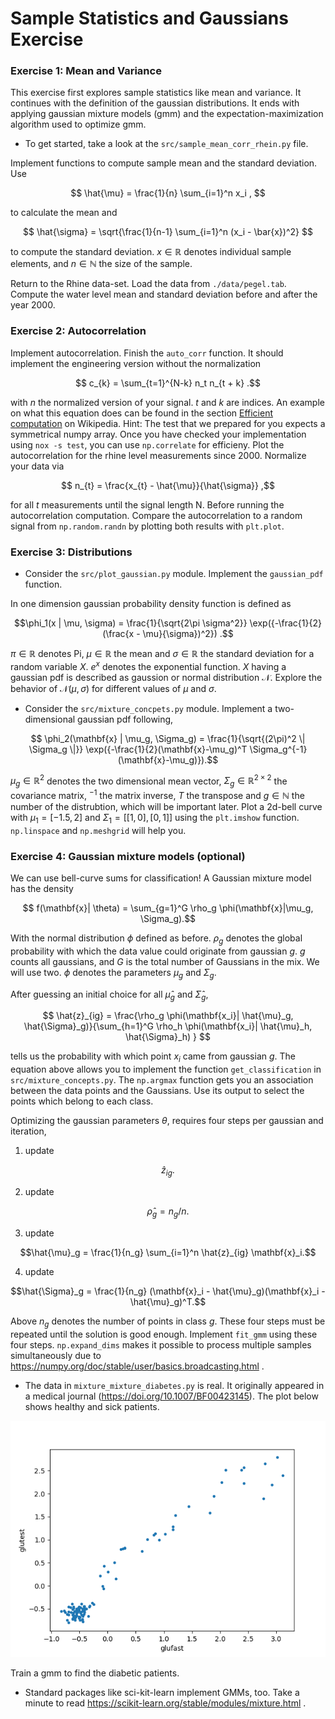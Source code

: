 # Sample Statistics and Gaussians Exercise

### Exercise 1: Mean and Variance
This exercise first explores sample statistics like mean and variance.
It continues with the definition of the gaussian distributions.
It ends with applying gaussian mixture models (gmm) and the expectation-maximization algorithm used to optimize gmm.

- To get started, take a look at the `src/sample_mean_corr_rhein.py` file.

Implement functions to compute sample mean and the standard deviation.
Use

$$ \hat{\mu} = \frac{1}{n} \sum_{i=1}^n x_i , $$

to calculate the mean and 

$$ \hat{\sigma} = \sqrt{\frac{1}{n-1} \sum_{i=1}^n (x_i - \bar{x})^2} $$

to compute the standard deviation. $x \in \mathbb{R}$ denotes individual sample elements, and $n \in \mathbb{N}$ the size of the sample.

Return to the Rhine data-set. Load the data from `./data/pegel.tab`. Compute the water level mean and standard deviation before and after the year 2000.



### Exercise 2: Autocorrelation
Implement autocorrelation. Finish the `auto_corr` function. It should implement the engineering version without the normalization

$$        c_{k} = \sum_{t=1}^{N-k} n_t n_{t + k} .$$

with $n$ the normalized version of your signal. $t$ and $k$ are indices. An example on what this equation does can be found in the section [Efficient computation](https://en.wikipedia.org/wiki/Autocorrelation) on Wikipedia. Hint: The test that we prepared for you expects a symmetrical numpy array. Once you have checked your implementation using `nox -s test`, you can use `np.correlate` for efficieny. Plot the autocorrelation for the rhine level measurements since 2000.
Normalize your data via

$$ n_{t} = \frac{x_{t} - \hat{\mu}}{\hat{\sigma}} ,$$

for all $t$ measurements until the signal length N. Before running the autocorrelation computation. Compare the autocorrelation to a random signal from `np.random.randn` by plotting both results with `plt.plot`.


### Exercise 3: Distributions


- Consider the `src/plot_gaussian.py` module. Implement the `gaussian_pdf` function.

In one dimension gaussian probability density function is defined as

$$\phi_1(x | \mu, \sigma) = \frac{1}{\sqrt{2\pi \sigma^2}} \exp({-\frac{1}{2}(\frac{x - \mu}{\sigma})^2}) .$$

$\pi \in \mathbb{R}$ denotes Pi, $\mu \in \mathbb{R}$ the mean and $\sigma \in \mathbb{R}$ the standard deviation for a random variable $X$. $e^x$ denotes the exponential function. $X$ having a gaussian pdf is described as gaussion or normal distribution $\mathcal{N}$. Explore the behavior of $\mathcal{N}(\mu, \sigma)$ for different values of $\mu$ and $\sigma$.


- Consider the `src/mixture_concpets.py` module. 
Implement a two-dimensional gaussian pdf following,

$$ \phi_2(\mathbf{x} | \mu_g, \Sigma_g) = \frac{1}{\sqrt{(2\pi)^2 \| \Sigma_g \|}} \exp({-\frac{1}{2}(\mathbf{x}-\mu_g)^T \Sigma_g^{-1}(\mathbf{x}-\mu_g)}).$$

$\mu_g \in \mathbb{R}^2$ denotes the two dimensional mean vector, $\Sigma_g \in \mathbb{R}^{2\times2}$ the covariance matrix, $^{-1}$ the matrix inverse, $T$ the transpose and $g \in \mathbb{N}$ the number of the distrubtion, which will be important later. 
Plot a 2d-bell curve with $\mu_1 = [-1.5, 2]$ and $\Sigma_1 = [[1, 0], [0, 1]]$ using the `plt.imshow` function. `np.linspace` and `np.meshgrid` will help you. 


### Exercise 4: Gaussian mixture models (optional)

We can use bell-curve sums for classification! A Gaussian mixture model has the density

$$ f(\mathbf{x}| \theta)  = \sum_{g=1}^G \rho_g \phi(\mathbf{x}|\mu_g, \Sigma_g).$$


With the normal distribution $\phi$ defined as before. $\rho_g$ denotes the global probability with which the data value could originate from gaussian $g$. $g$ counts all gaussians, and $G$ is the total number of Gaussians in the mix. We will use two. $\phi$ denotes the parameters $\mu_g$ and $\Sigma_g$.

After guessing an initial choice for all $\hat{\mu}_g$ and $\hat{\Sigma}_g$,

$$ \hat{z}_{ig} = \frac{\rho_g \phi(\mathbf{x_i}| \hat{\mu}_g, \hat{\Sigma}_g)}{\sum_{h=1}^G \rho_h \phi(\mathbf{x_i}| \hat{\mu}_h, \hat{\Sigma}_h) }  $$

tells us the probability with which point $x_i$ came from gaussian $g$. The equation above allows you to implement the function `get_classification` in `src/mixture_concepts.py`.
The `np.argmax` function gets you an association between the data points and the Gaussians.
Use its output to select the points which belong to each class.

Optimizing the gaussian parameters $\theta$, requires four steps per gaussian and iteration,

1. update 

$$\hat{z}_{ig}.$$

2. update

$$\hat{\rho}_g = n_g/n.$$

3. update 

$$\hat{\mu}_g = \frac{1}{n_g} \sum_{i=1}^n \hat{z}_{ig} \mathbf{x}_i.$$

4. update 

$$\hat{\Sigma}_g = \frac{1}{n_g} (\mathbf{x}_i - \hat{\mu}_g)(\mathbf{x}_i - \hat{\mu}_g)^T.$$

Above $n_g$ denotes the number of points in class $g$. These four steps must be repeated until the solution is good enough.
Implement `fit_gmm` using these four steps. `np.expand_dims` makes it possible to process
multiple samples simultaneously due to https://numpy.org/doc/stable/user/basics.broadcasting.html .

- The data in `mixture_mixture_diabetes.py` is real. It originally appeared in a medical journal (https://doi.org/10.1007/BF00423145). The plot below shows healthy and sick patients.

![patients](./figures/glufasttest.png)

Train a gmm to find the diabetic patients.


- Standard packages like sci-kit-learn implement GMMs, too. Take a minute to read https://scikit-learn.org/stable/modules/mixture.html . 
